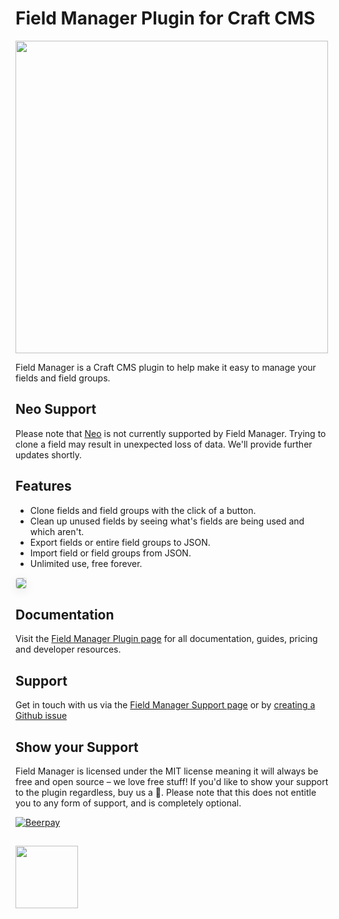 # Field Manager Plugin for Craft CMS

<img width="500" src="https://verbb.io/uploads/plugins/field-manager/_800x455_crop_center-center/field-manager-social-card.png">

Field Manager is a Craft CMS plugin to help make it easy to manage your fields and field groups. 

## Neo Support
Please note that [Neo](https://github.com/spicywebau/craft-neo/) is not currently supported by Field Manager. Trying to clone a field may result in unexpected loss of data. We'll provide further updates shortly.

## Features

- Clone fields and field groups with the click of a button.
- Clean up unused fields by seeing what's fields are being used and which aren't.
- Export fields or entire field groups to JSON.
- Import field or field groups from JSON.
- Unlimited use, free forever.

<img src="https://verbb.io/uploads/plugins/v1/main.png" style="box-shadow: 0 4px 16px rgba(0,0,0,0.08); border-radius: 4px; border: 1px solid rgba(0,0,0,0.12);">

## Documentation

Visit the [Field Manager Plugin page](https://verbb.io/craft-plugins/field-manager) for all documentation, guides, pricing and developer resources.

## Support

Get in touch with us via the [Field Manager Support page](https://verbb.io/craft-plugins/field-manager/support) or by [creating a Github issue](https://github.com/verbb/field-manager/issues)

## Show your Support

Field Manager is licensed under the MIT license meaning it will always be free and open source – we love free stuff! If you'd like to show your support to the plugin regardless, buy us a :beers:. Please note that this does not entitle you to any form of support, and is completely optional.

[![Beerpay](https://beerpay.io/verbb/field-manager/badge.svg?style=beer-square)](https://beerpay.io/verbb/field-manager)


<h2></h2>

<a href="https://verbb.io" target="_blank">
  <img width="100" src="https://verbb.io/assets/img/verbb-pill.svg">
</a>
